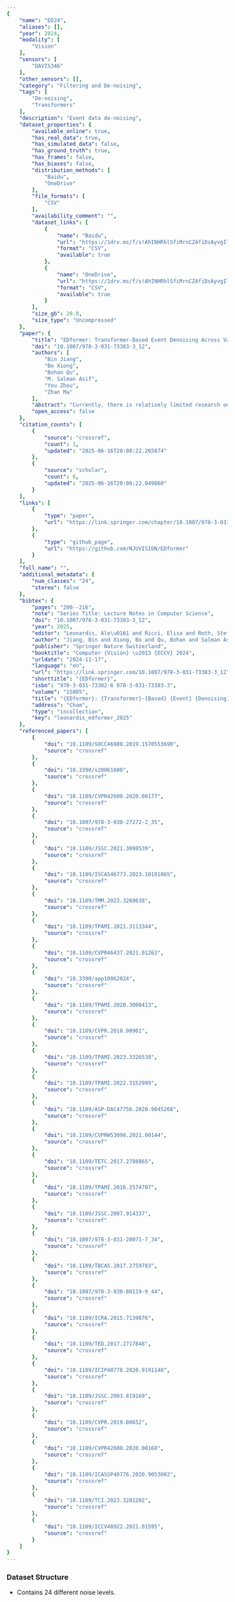 ```yaml
---
{
    "name": "ED24",
    "aliases": [],
    "year": 2024,
    "modality": [
        "Vision"
    ],
    "sensors": [
        "DAVIS346"
    ],
    "other_sensors": [],
    "category": "Filtering and De-noising",
    "tags": [
        "De-noising",
        "Transformers"
    ],
    "description": "Event data de-noising",
    "dataset_properties": {
        "available_online": true,
        "has_real_data": true,
        "has_simulated_data": false,
        "has_ground_truth": true,
        "has_frames": false,
        "has_biases": false,
        "distribution_methods": [
            "Baidu",
            "OneDrive"
        ],
        "file_formats": [
            "CSV"
        ],
        "availability_comment": "",
        "dataset_links": [
            {
                "name": "Baidu",
                "url": "https://1drv.ms/f/s!AhINHRhlSfiMrnCZ4fiDsAyvgIl8?e=xTXvsw",
                "format": "CSV",
                "available": true
            },
            {
                "name": "OneDrive",
                "url": "https://1drv.ms/f/s!AhINHRhlSfiMrnCZ4fiDsAyvgIl8?e=xTXvsw",
                "format": "CSV",
                "available": true
            }
        ],
        "size_gb": 20.8,
        "size_type": "Uncompressed"
    },
    "paper": {
        "title": "EDformer: Transformer-Based Event Denoising Across Varied Noise Levels",
        "doi": "10.1007/978-3-031-73383-3_12",
        "authors": [
            "Bin Jiang",
            "Bo Xiong",
            "Bohan Qu",
            "M. Salman Asif",
            "You Zhou",
            "Zhan Ma"
        ],
        "abstract": "Currently, there is relatively limited research on the background activity noise of event cameras in different brightness conditions, and the relevant real-world datasets are extremely scarce. This limitation contributes to the lack of robustness in existing event denoising algorithms when applied in practical scenarios. This paper addresses this gap by collecting and analyzing background activity noise from the DAVIS346 event camera under different illumination conditions. We introduce the first real-world event denoising dataset, ED24, encompassing 21 noise levels and noise annotations. Furthermore, we propose EDformer, an innovative event-by-event denoising model based on transformer. This model excels in event denoising by learning the spatiotemporal correlations among events across varied noise levels. In comparison to existing denoising algorithms, the proposed EDformer achieves state-of-the-art performance in denoising accuracy, including open-source datasets and datasets captured in practical scenarios with low-light intensity requirements such as zebrafish blood vessels imaging.",
        "open_access": false
    },
    "citation_counts": [
        {
            "source": "crossref",
            "count": 1,
            "updated": "2025-06-16T20:08:22.265874"
        },
        {
            "source": "scholar",
            "count": 6,
            "updated": "2025-06-16T20:08:22.049860"
        }
    ],
    "links": [
        {
            "type": "paper",
            "url": "https://link.springer.com/chapter/10.1007/978-3-031-73383-3_12#chapter-info"
        },
        {
            "type": "github_page",
            "url": "https://github.com/NJUVISION/EDformer"
        }
    ],
    "full_name": "",
    "additional_metadata": {
        "num_classes": "24",
        "stereo": false
    },
    "bibtex": {
        "pages": "200--216",
        "note": "Series Title: Lecture Notes in Computer Science",
        "doi": "10.1007/978-3-031-73383-3_12",
        "year": 2025,
        "editor": "Leonardis, Ale\u0161 and Ricci, Elisa and Roth, Stefan and Russakovsky, Olga and Sattler, Torsten and Varol, G\u00fcl",
        "author": "Jiang, Bin and Xiong, Bo and Qu, Bohan and Salman Asif, M. and Zhou, You and Ma, Zhan",
        "publisher": "Springer Nature Switzerland",
        "booktitle": "Computer {Vision} \u2013 {ECCV} 2024",
        "urldate": "2024-11-17",
        "language": "en",
        "url": "https://link.springer.com/10.1007/978-3-031-73383-3_12",
        "shorttitle": "{EDformer}",
        "isbn": "978-3-031-73382-6 978-3-031-73383-3",
        "volume": "15085",
        "title": "{EDformer}: {Transformer}-{Based} {Event} {Denoising} {Across} {Varied} {Noise} {Levels}",
        "address": "Cham",
        "type": "incollection",
        "key": "leonardis_edformer_2025"
    },
    "referenced_papers": [
        {
            "doi": "10.1109/SOCC46988.2019.1570553690",
            "source": "crossref"
        },
        {
            "doi": "10.3390/s20061600",
            "source": "crossref"
        },
        {
            "doi": "10.1109/CVPR42600.2020.00177",
            "source": "crossref"
        },
        {
            "doi": "10.1007/978-3-030-27272-2_35",
            "source": "crossref"
        },
        {
            "doi": "10.1109/JSSC.2021.3098539",
            "source": "crossref"
        },
        {
            "doi": "10.1109/ISCAS46773.2023.10181865",
            "source": "crossref"
        },
        {
            "doi": "10.1109/TMM.2023.3260638",
            "source": "crossref"
        },
        {
            "doi": "10.1109/TPAMI.2021.3113344",
            "source": "crossref"
        },
        {
            "doi": "10.1109/CVPR46437.2021.01263",
            "source": "crossref"
        },
        {
            "doi": "10.3390/app10062024",
            "source": "crossref"
        },
        {
            "doi": "10.1109/TPAMI.2020.3008413",
            "source": "crossref"
        },
        {
            "doi": "10.1109/CVPR.2018.00961",
            "source": "crossref"
        },
        {
            "doi": "10.1109/TPAMI.2023.3326538",
            "source": "crossref"
        },
        {
            "doi": "10.1109/TPAMI.2022.3152999",
            "source": "crossref"
        },
        {
            "doi": "10.1109/ASP-DAC47756.2020.9045268",
            "source": "crossref"
        },
        {
            "doi": "10.1109/CVPRW53098.2021.00144",
            "source": "crossref"
        },
        {
            "doi": "10.1109/TETC.2017.2788865",
            "source": "crossref"
        },
        {
            "doi": "10.1109/TPAMI.2016.2574707",
            "source": "crossref"
        },
        {
            "doi": "10.1109/JSSC.2007.914337",
            "source": "crossref"
        },
        {
            "doi": "10.1007/978-3-031-20071-7_34",
            "source": "crossref"
        },
        {
            "doi": "10.1109/TBCAS.2017.2759783",
            "source": "crossref"
        },
        {
            "doi": "10.1007/978-3-030-80119-9_44",
            "source": "crossref"
        },
        {
            "doi": "10.1109/ICRA.2015.7139876",
            "source": "crossref"
        },
        {
            "doi": "10.1109/TED.2017.2717848",
            "source": "crossref"
        },
        {
            "doi": "10.1109/ICIP40778.2020.9191148",
            "source": "crossref"
        },
        {
            "doi": "10.1109/JSSC.2003.819169",
            "source": "crossref"
        },
        {
            "doi": "10.1109/CVPR.2019.00652",
            "source": "crossref"
        },
        {
            "doi": "10.1109/CVPR42600.2020.00168",
            "source": "crossref"
        },
        {
            "doi": "10.1109/ICASSP40776.2020.9053002",
            "source": "crossref"
        },
        {
            "doi": "10.1109/TCI.2023.3281202",
            "source": "crossref"
        },
        {
            "doi": "10.1109/ICCV48922.2021.01595",
            "source": "crossref"
        }
    ]
}
---
```


### Dataset Structure

- Contains 24 different noise levels.
